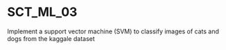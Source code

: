 # SCT_ML_03
Implement a support vector machine (SVM) to classify images of cats and dogs from the kaggale dataset
